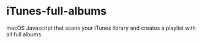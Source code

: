 # iTunes-full-albums
macOS Javascript that scans your iTunes library and creates a playlist with all full albums

